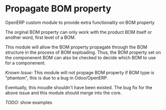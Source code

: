 Propagate BOM property
======================

OpenERP custom module to provide extra functionality on BOM property

The orginal BOM property can only work with the product BOM itself or another
word, first level of a BOM.

This module will allow the BOM property propagate through the BOM structure
in the process of BOM exploading. Thus, the BOM property set on the
componenent BOM can also be checked to decide which BOM to use for a componenent.

*Known Issue:*
This module will not propage BOM property if BOM type is "phantom", this is due to a bug in Odoo/OpenERP.

Eventually, this moudle shouldn't have been existed. The bug fix for the above issue and this module should merge into the core.

*TODO:* show examples


